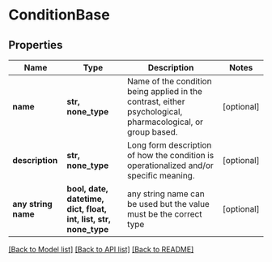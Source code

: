 # ConditionBase


## Properties
Name | Type | Description | Notes
------------ | ------------- | ------------- | -------------
**name** | **str, none_type** | Name of the condition being applied in the contrast, either psychological, pharmacological, or group based. | [optional] 
**description** | **str, none_type** | Long form description of how the condition is operationalized and/or specific meaning. | [optional] 
**any string name** | **bool, date, datetime, dict, float, int, list, str, none_type** | any string name can be used but the value must be the correct type | [optional]

[[Back to Model list]](../README.md#documentation-for-models) [[Back to API list]](../README.md#documentation-for-api-endpoints) [[Back to README]](../README.md)


